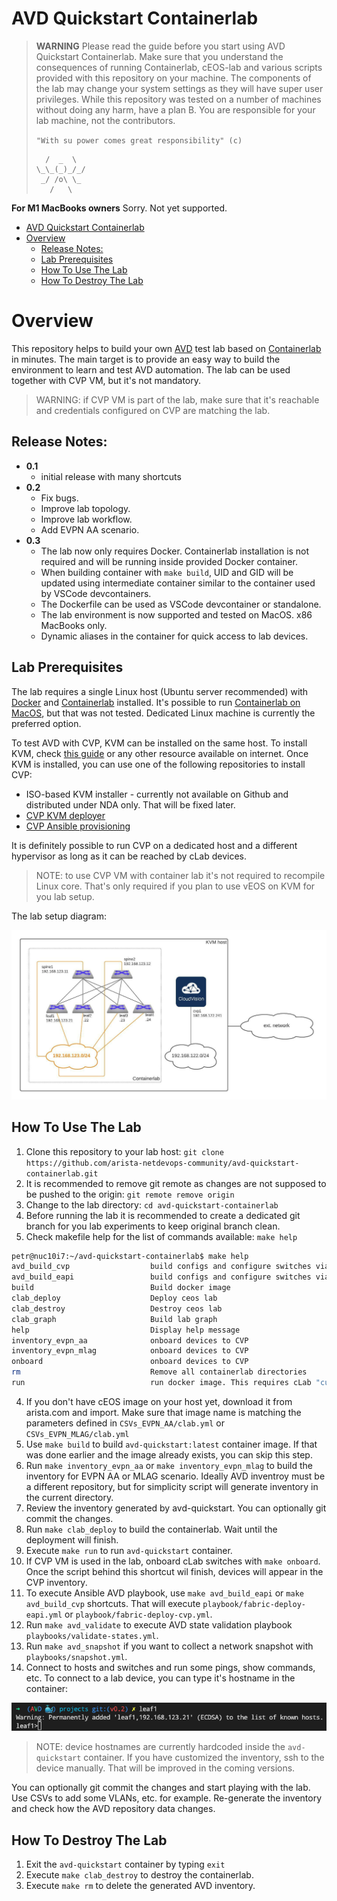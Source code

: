 # AVD Quickstart Containerlab

> **WARNING**
> Please read the guide before you start using AVD Quickstart Containerlab.
> Make sure that you understand the consequences of running Containerlab, cEOS-lab and various scripts provided with this repository on your machine. The components of the lab may change your system settings as they will have super user privileges.
> While this repository was tested on a number of machines without doing any harm, have a plan B. You are responsible for your lab machine, not the contributors.
> 
> `"With su power comes great responsibility" (c)` 
> ```text
>   /  _  \
> \_\_(_)_/_/
>  _/ /o\ \_
>    /   \
> ```

**For M1 MacBooks owners**
Sorry. Not yet supported.

- [AVD Quickstart Containerlab](#avd-quickstart-containerlab)
- [Overview](#overview)
  - [Release Notes:](#release-notes)
  - [Lab Prerequisites](#lab-prerequisites)
  - [How To Use The Lab](#how-to-use-the-lab)
  - [How To Destroy The Lab](#how-to-destroy-the-lab)

# Overview

This repository helps to build your own [AVD](https://avd.sh/en/latest/) test lab based on [Containerlab](https://containerlab.srlinux.dev/) in minutes.
The main target is to provide an easy way to build the environment to learn and test AVD automation.
The lab can be used together with CVP VM, but it's not mandatory.

> WARNING: if CVP VM is part of the lab, make sure that it's reachable and credentials configured on CVP are matching the lab.

## Release Notes:

- **0.1**
  - initial release with many shortcuts
- **0.2**
  - Fix bugs.
  - Improve lab topology.
  - Improve lab workflow.
  - Add EVPN AA scenario.
- **0.3**
  - The lab now only requires Docker. Containerlab installation is not required and will be running inside provided Docker container.
  - When building container with `make build`, UID and GID will be updated using intermediate container similar to the container used by VSCode devcontainers.
  - The Dockerfile can be used as VSCode devcontainer or standalone.
  - The lab environment is now supported and tested on MacOS. x86 MacBooks only.
  - Dynamic aliases in the container for quick access to lab devices.

## Lab Prerequisites

The lab requires a single Linux host (Ubuntu server recommended) with [Docker](https://docs.docker.com/engine/install/ubuntu/) and [Containerlab](https://containerlab.srlinux.dev/install/) installed.
It's possible to run [Containerlab on MacOS](https://containerlab.srlinux.dev/install/#mac-os), but that was not tested. Dedicated Linux machine is currently the preferred option.

To test AVD with CVP, KVM can be installed on the same host. To install KVM, check [this guide](https://github.com/arista-netdevops-community/kvm-lab-for-network-engineers) or any other resource available on internet. Once KVM is installed, you can use one of the following repositories to install CVP:
- ISO-based KVM installer - currently not available on Github and distributed under NDA only. That will be fixed later.
- [CVP KVM deployer](https://github.com/arista-netdevops-community/cvp-kvm-deployer)
- [CVP Ansible provisioning](https://github.com/arista-netdevops-community/cvp-ansible-provisioning)

It is definitely possible to run CVP on a dedicated host and a different hypervisor as long as it can be reached by cLab devices.

> NOTE: to use CVP VM with container lab it's not required to recompile Linux core. That's only required if you plan to use vEOS on KVM for you lab setup.

The lab setup diagram:

![lab diagram](media/avd_quickstart.jpeg)

## How To Use The Lab

1. Clone this repository to your lab host: `git clone https://github.com/arista-netdevops-community/avd-quickstart-containerlab.git`
2. It is recommended to remove git remote as changes are not supposed to be pushed to the origin: `git remote remove origin`
3. Change to the lab directory: `cd avd-quickstart-containerlab`
4. Before running the lab it is recommended to create a dedicated git branch for you lab experiments to keep original branch clean.
5. Check makefile help for the list of commands available: `make help`

```zsh
petr@nuc10i7:~/avd-quickstart-containerlab$ make help
avd_build_cvp                  build configs and configure switches via eAPI
avd_build_eapi                 build configs and configure switches via eAPI
build                          Build docker image
clab_deploy                    Deploy ceos lab
clab_destroy                   Destroy ceos lab
clab_graph                     Build lab graph
help                           Display help message
inventory_evpn_aa              onboard devices to CVP
inventory_evpn_mlag            onboard devices to CVP
onboard                        onboard devices to CVP
rm                             Remove all containerlab directories
run                            run docker image. This requires cLab "custom_mgmt" to be present
```

4. If you don't have cEOS image on your host yet, download it from arista.com and import. Make sure that image name is matching the parameters defined in `CSVs_EVPN_AA/clab.yml` or `CSVs_EVPN_MLAG/clab.yml`
5. Use `make build` to build `avd-quickstart:latest` container image. If that was done earlier and the image already exists, you can skip this step.
6. Run `make inventory_evpn_aa` or `make inventory_evpn_mlag` to build the inventory for EVPN AA or MLAG scenario. Ideally AVD inventroy must be a different repository, but for simplicity script will generate inventory in the current directory.
7. Review the inventory generated by avd-quickstart. You can optionally git commit the changes.
8. Run `make clab_deploy` to build the containerlab. Wait until the deployment will finish.
9. Execute `make run` to run `avd-quickstart` container.
10. If CVP VM is used in the lab, onboard cLab switches with `make onboard`. Once the script behind this shortcut wil finish, devices will appear in the CVP inventory.
11. To execute Ansible AVD playbook, use `make avd_build_eapi` or `make avd_build_cvp` shortcuts. That will execute `playbook/fabric-deploy-eapi.yml` or `playbook/fabric-deploy-cvp.yml`.
12. Run `make avd_validate` to execute AVD state validation playbook `playbooks/validate-states.yml`.
13. Run `make avd_snapshot` if you want to collect a network snapshot with `playbooks/snapshot.yml`.
14. Connect to hosts and switches and run some pings, show commands, etc. To connect to a lab device, you can type it's hostname in the container:

![connect to a device from the container](media/connect-to-device.png)

> NOTE: device hostnames are currently hardcoded inside the `avd-quickstart` container. If you have customized the inventory, ssh to the device manually. That will be improved in the coming versions.

You can optionally git commit the changes and start playing with the lab. Use CSVs to add some VLANs, etc. for example. Re-generate the inventory and check how the AVD repository data changes.

## How To Destroy The Lab

1. Exit the `avd-quickstart` container by typing `exit`
2. Execute `make clab_destroy` to destroy the containerlab.
3. Execute `make rm` to delete the generated AVD inventory.
